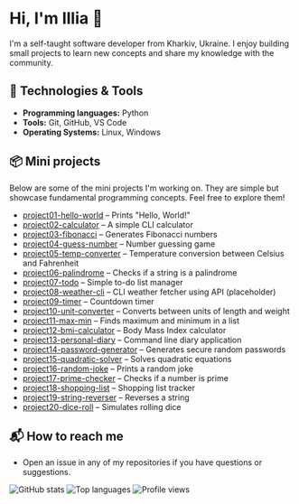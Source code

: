# Hi, I'm Illia 👋

I'm a self-taught software developer from Kharkiv, Ukraine. I enjoy building small projects to learn new concepts and share my knowledge with the community.

## 🔧 Technologies & Tools
- **Programming languages:** Python
- **Tools:** Git, GitHub, VS Code
- **Operating Systems:** Linux, Windows

## 📦 Mini projects
Below are some of the mini projects I'm working on. They are simple but showcase fundamental programming concepts. Feel free to explore them!

- [project01-hello-world](https://github.com/illia-fz/project01-hello-world) – Prints "Hello, World!"
- [project02-calculator](https://github.com/illia-fz/project02-calculator) – A simple CLI calculator
- [project03-fibonacci](https://github.com/illia-fz/project03-fibonacci) – Generates Fibonacci numbers
- [project04-guess-number](https://github.com/illia-fz/project04-guess-number) – Number guessing game
- [project05-temp-converter](https://github.com/illia-fz/project05-temp-converter) – Temperature conversion between Celsius and Fahrenheit
- [project06-palindrome](https://github.com/illia-fz/project06-palindrome) – Checks if a string is a palindrome
- [project07-todo](https://github.com/illia-fz/project07-todo) – Simple to-do list manager
- [project08-weather-cli](https://github.com/illia-fz/project08-weather-cli) – CLI weather fetcher using API (placeholder)
- [project09-timer](https://github.com/illia-fz/project09-timer) – Countdown timer
- [project10-unit-converter](https://github.com/illia-fz/project10-unit-converter) – Converts between units of length and weight
- [project11-max-min](https://github.com/illia-fz/project11-max-min) – Finds maximum and minimum in a list
- [project12-bmi-calculator](https://github.com/illia-fz/project12-bmi-calculator) – Body Mass Index calculator
- [project13-personal-diary](https://github.com/illia-fz/project13-personal-diary) – Command line diary application
- [project14-password-generator](https://github.com/illia-fz/project14-password-generator) – Generates secure random passwords
- [project15-quadratic-solver](https://github.com/illia-fz/project15-quadratic-solver) – Solves quadratic equations
- [project16-random-joke](https://github.com/illia-fz/project16-random-joke) – Prints a random joke
- [project17-prime-checker](https://github.com/illia-fz/project17-prime-checker) – Checks if a number is prime
- [project18-shopping-list](https://github.com/illia-fz/project18-shopping-list) – Shopping list tracker
- [project19-string-reverser](https://github.com/illia-fz/project19-string-reverser) – Reverses a string
- [project20-dice-roll](https://github.com/illia-fz/project20-dice-roll) – Simulates rolling dice

## 📬 How to reach me
- Open an issue in any of my repositories if you have questions or suggestions.

![GitHub stats](https://github-readme-stats.vercel.app/api?username=illia-fz&count_private=true&show_icons=true&hide_rank=false)
![Top languages](https://github-readme-stats.vercel.app/api/top-langs/?username=illia-fz&layout=compact)
![Profile views](https://komarev.com/ghpvc/?username=illia-fz&color=blue)
